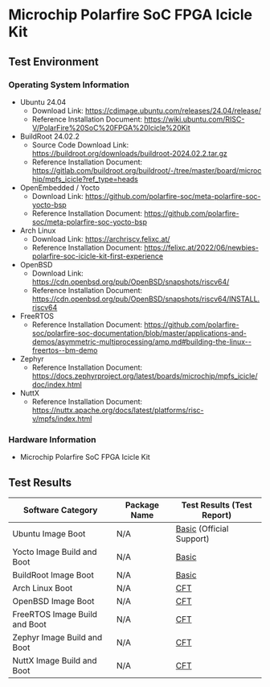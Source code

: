 # Microchip Polarfire SoC FPGA Icicle Kit

## Test Environment

### Operating System Information

- Ubuntu 24.04
    - Download Link: https://cdimage.ubuntu.com/releases/24.04/release/
    - Reference Installation Document: https://wiki.ubuntu.com/RISC-V/PolarFire%20SoC%20FPGA%20Icicle%20Kit
- BuildRoot 24.02.2
    - Source Code Download Link: https://buildroot.org/downloads/buildroot-2024.02.2.tar.gz
    - Reference Installation Document: https://gitlab.com/buildroot.org/buildroot/-/tree/master/board/microchip/mpfs_icicle?ref_type=heads
- OpenEmbedded / Yocto
    - Download Link: https://github.com/polarfire-soc/meta-polarfire-soc-yocto-bsp
    - Reference Installation Document: https://github.com/polarfire-soc/meta-polarfire-soc-yocto-bsp
- Arch Linux
    - Download Link: https://archriscv.felixc.at/
    - Reference Installation Document: https://felixc.at/2022/06/newbies-polarfire-soc-icicle-kit-first-experience
- OpenBSD
  - Download Link: https://cdn.openbsd.org/pub/OpenBSD/snapshots/riscv64/
  - Reference Installation Document: https://cdn.openbsd.org/pub/OpenBSD/snapshots/riscv64/INSTALL.riscv64
- FreeRTOS
    - Reference Installation Document: https://github.com/polarfire-soc/polarfire-soc-documentation/blob/master/applications-and-demos/asymmetric-multiprocessing/amp.md#building-the-linux--freertos--bm-demo
- Zephyr
    - Reference Installation Document: https://docs.zephyrproject.org/latest/boards/microchip/mpfs_icicle/doc/index.html
- NuttX
    - Reference Installation Document: https://nuttx.apache.org/docs/latest/platforms/risc-v/mpfs/index.html

### Hardware Information

- Microchip Polarfire SoC FPGA Icicle Kit

## Test Results

| Software Category        | Package Name | Test Results (Test Report) |
|----------------------|--------------|---------------------------|
| Ubuntu Image Boot    | N/A          | [Basic][Ubuntu] (Official Support) |
| Yocto Image Build and Boot | N/A      | [Basic][Yocto]            |
| BuildRoot Image Boot | N/A          | [Basic][BuildRoot]        |
| Arch Linux Boot      | N/A          | [CFT][Arch]               |
| OpenBSD Image Boot   | N/A          | [CFT][OpenBSD]            |
| FreeRTOS Image Build and Boot | N/A  | [CFT][FreeRTOS]           |
| Zephyr Image Build and Boot | N/A    | [CFT][Zephyr]             |
| NuttX Image Build and Boot | N/A     | [CFT][NuttX]              |


[Ubuntu]: ./Ubuntu/README.md
[BuildRoot]: ./BuildRoot/README.md
[Yocto]: ./Yocto/README.md
[Arch]: ./ArchLinux/README.md
[OpenBSD]: ./OpenBSD/README.md
[FreeRTOS]: ./FreeRTOS/README.md
[Zephyr]: ./Zephyr/README.md
[NuttX]: ./NuttX/README.md

